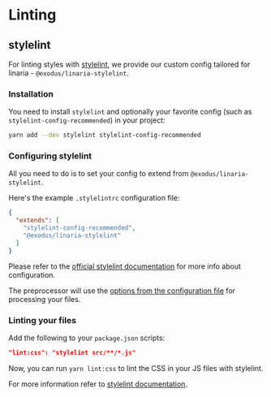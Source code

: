 # Linting

## stylelint

For linting styles with [stylelint](https://stylelint.io/), we provide our custom config tailored for linaria - `@exodus/linaria-stylelint`.

### Installation

You need to install `stylelint` and optionally your favorite config (such as `stylelint-config-recommended`) in your project:

```bash
yarn add --dev stylelint stylelint-config-recommended
```

### Configuring stylelint

All you need to do is to set your config to extend from `@exodus/linaria-stylelint`.

Here's the example `.stylelintrc` configuration file:

```json
{
  "extends": [
    "stylelint-config-recommended",
    "@exodus/linaria-stylelint"
  ]
}
```

Please refer to the [official stylelint documentation](https://stylelint.io/user-guide/configuration/) for more info about configuration.

The preprocessor will use the [options from the configuration file](/docs/CONFIGURATION.md) for processing your files.

### Linting your files

Add the following to your `package.json` scripts:

```json
"lint:css": "stylelint src/**/*.js"
```

Now, you can run `yarn lint:css` to lint the CSS in your JS files with stylelint.

For more information refer to [stylelint documentation](https://stylelint.io/user-guide/cli/).
